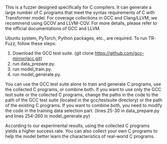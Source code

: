 This is a fuzzer designed specifically for C compilers. 
It can generate a large number of C programs that meet the syntax requirements of C with Transformer model. 
For coverage collections in GCC and Clang/LLVM, we recommend using GCOV and LLVM-COV. For more details, please refer to the official documentations of GCC and LLVM.

Ubuntu system, PyTorch, Python packages, etc., are required.
To run TR-Fuzz, follow these steps:

1. Download the GCC test suite. (git clone https://github.com/gcc-mirror/gcc.git)
2. run data_prepare.py.
3. run model_train.py.
4. run model_generate.py.



You can use the GCC test suite alone to train and generate C programs, use the collected C programs, or combine both. If you want to use only the GCC test suite or the collected C programs, change the paths in the code to the path of the GCC test suite (located in the gcc/testsuite directory) or the path of the existing C programs. If you want to combine both, you need to modify the code in the training data selection part. (lines 25-30 in data_prepare.py and lines 254-260 in model_generate.py)

According to our experimental results, using the collected C programs yields a higher success rate. You can also collect your own C programs to help the model better learn the characteristics of real-world C programs.




